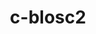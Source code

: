 ---
title: "c-blosc2"
layout: cache
categories: [package, develop-2023-10-29]
meta: {"versions": ["2.10.5"], "compilers": ["cce@=15.0.1", "gcc@=11.1.0", "gcc@=11.4.0", "gcc@=7.3.1", "gcc@=9.4.0"], "oss": ["amzn2", "rhel8", "ubuntu20.04"], "platforms": ["linux"], "targets": ["aarch64", "neoverse_n1", "neoverse_v1", "ppc64le", "x86_64_v3", "zen4"], "stacks": ["aws-isc", "aws-isc-aarch64", "data-vis-sdk", "e4s", "e4s-cray-rhel", "e4s-neoverse_v1", "e4s-power", "e4s-rocm-external", "root"], "num_specs": 9, "num_specs_by_stack": {"aws-isc-aarch64": 2, "root": 9, "aws-isc": 1, "e4s-cray-rhel": 1, "e4s-neoverse_v1": 1, "e4s-power": 1, "data-vis-sdk": 2, "e4s-rocm-external": 1, "e4s": 1}}
spec_details: [{"hash": "h7dfnusqlrbpopsnvoynb3foap5xamhg", "compiler": "gcc@=7.3.1", "versions": ["2.10.5"], "os": "amzn2", "platform": "linux", "target": "aarch64", "variants": ["+avx2", "build_system=cmake", "build_type=Release", "generator=make", "~ipo", "+lizard", "+lz4", "+snappy", "+zlib", "+zstd"], "stacks": ["aws-isc-aarch64", "root"], "size": "-", "tarball": "https://binaries.spack.io/releases/develop-2023-10-29/build_cache/linux-amzn2-aarch64/gcc-7.3.1/c-blosc2-2.10.5/linux-amzn2-aarch64-gcc-7.3.1-c-blosc2-2.10.5-h7dfnusqlrbpopsnvoynb3foap5xamhg.spack"}, {"hash": "66xpssc4bdzwdihclw3r6fg46kj3kwup", "compiler": "gcc@=7.3.1", "versions": ["2.10.5"], "os": "amzn2", "platform": "linux", "target": "neoverse_n1", "variants": ["+avx2", "build_system=cmake", "build_type=Release", "generator=make", "~ipo", "+lizard", "+lz4", "+snappy", "+zlib", "+zstd"], "stacks": ["aws-isc-aarch64", "root"], "size": "-", "tarball": "https://binaries.spack.io/releases/develop-2023-10-29/build_cache/linux-amzn2-neoverse_n1/gcc-7.3.1/c-blosc2-2.10.5/linux-amzn2-neoverse_n1-gcc-7.3.1-c-blosc2-2.10.5-66xpssc4bdzwdihclw3r6fg46kj3kwup.spack"}, {"hash": "f5gb5vntal6kvbm4whr47nvryulrl3r6", "compiler": "gcc@=7.3.1", "versions": ["2.10.5"], "os": "amzn2", "platform": "linux", "target": "x86_64_v3", "variants": ["+avx2", "build_system=cmake", "build_type=Release", "generator=make", "~ipo", "+lizard", "+lz4", "+snappy", "+zlib", "+zstd"], "stacks": ["root", "aws-isc"], "size": "-", "tarball": "https://binaries.spack.io/releases/develop-2023-10-29/build_cache/linux-amzn2-x86_64_v3/gcc-7.3.1/c-blosc2-2.10.5/linux-amzn2-x86_64_v3-gcc-7.3.1-c-blosc2-2.10.5-f5gb5vntal6kvbm4whr47nvryulrl3r6.spack"}, {"hash": "vdr6t3ssuwgoqggbhnqjuiymeisn7qi5", "compiler": "cce@=15.0.1", "versions": ["2.10.5"], "os": "rhel8", "platform": "linux", "target": "zen4", "variants": ["+avx2", "build_system=cmake", "build_type=Release", "generator=make", "~ipo", "+lizard", "+lz4", "+snappy", "+zlib", "+zstd"], "stacks": ["root", "e4s-cray-rhel"], "size": "-", "tarball": "https://binaries.spack.io/releases/develop-2023-10-29/build_cache/linux-rhel8-zen4/cce-15.0.1/c-blosc2-2.10.5/linux-rhel8-zen4-cce-15.0.1-c-blosc2-2.10.5-vdr6t3ssuwgoqggbhnqjuiymeisn7qi5.spack"}, {"hash": "g755y735dydssnxiz6ntxedxxr5u6dk3", "compiler": "gcc@=11.4.0", "versions": ["2.10.5"], "os": "ubuntu20.04", "platform": "linux", "target": "neoverse_v1", "variants": ["+avx2", "build_system=cmake", "build_type=Release", "generator=make", "~ipo", "+lizard", "+lz4", "+snappy", "+zlib", "+zstd"], "stacks": ["e4s-neoverse_v1", "root"], "size": "-", "tarball": "https://binaries.spack.io/releases/develop-2023-10-29/build_cache/linux-ubuntu20.04-neoverse_v1/gcc-11.4.0/c-blosc2-2.10.5/linux-ubuntu20.04-neoverse_v1-gcc-11.4.0-c-blosc2-2.10.5-g755y735dydssnxiz6ntxedxxr5u6dk3.spack"}, {"hash": "atzwsf5hppybgbunpaep637z427tl5ib", "compiler": "gcc@=9.4.0", "versions": ["2.10.5"], "os": "ubuntu20.04", "platform": "linux", "target": "ppc64le", "variants": ["+avx2", "build_system=cmake", "build_type=Release", "generator=make", "~ipo", "+lizard", "+lz4", "+snappy", "+zlib", "+zstd"], "stacks": ["root", "e4s-power"], "size": "-", "tarball": "https://binaries.spack.io/releases/develop-2023-10-29/build_cache/linux-ubuntu20.04-ppc64le/gcc-9.4.0/c-blosc2-2.10.5/linux-ubuntu20.04-ppc64le-gcc-9.4.0-c-blosc2-2.10.5-atzwsf5hppybgbunpaep637z427tl5ib.spack"}, {"hash": "d6qmii7htc6f26jgxegy7me43p6rec2e", "compiler": "gcc@=11.1.0", "versions": ["2.10.5"], "os": "ubuntu20.04", "platform": "linux", "target": "x86_64_v3", "variants": ["+avx2", "build_system=cmake", "build_type=Release", "generator=make", "~ipo", "+lizard", "+lz4", "+snappy", "+zlib", "+zstd"], "stacks": ["data-vis-sdk", "root"], "size": "-", "tarball": "https://binaries.spack.io/releases/develop-2023-10-29/build_cache/linux-ubuntu20.04-x86_64_v3/gcc-11.1.0/c-blosc2-2.10.5/linux-ubuntu20.04-x86_64_v3-gcc-11.1.0-c-blosc2-2.10.5-d6qmii7htc6f26jgxegy7me43p6rec2e.spack"}, {"hash": "ioa33ut2ydeb4praa6n5i5slmw3k5nxz", "compiler": "gcc@=11.1.0", "versions": ["2.10.5"], "os": "ubuntu20.04", "platform": "linux", "target": "x86_64_v3", "variants": ["+avx2", "build_system=cmake", "build_type=Release", "generator=make", "~ipo", "+lizard", "+lz4", "+snappy", "+zlib", "+zstd"], "stacks": ["data-vis-sdk", "root"], "size": "-", "tarball": "https://binaries.spack.io/releases/develop-2023-10-29/build_cache/linux-ubuntu20.04-x86_64_v3/gcc-11.1.0/c-blosc2-2.10.5/linux-ubuntu20.04-x86_64_v3-gcc-11.1.0-c-blosc2-2.10.5-ioa33ut2ydeb4praa6n5i5slmw3k5nxz.spack"}, {"hash": "mmra2taklngopdebl3iljh5utdkvkkmb", "compiler": "gcc@=11.4.0", "versions": ["2.10.5"], "os": "ubuntu20.04", "platform": "linux", "target": "x86_64_v3", "variants": ["+avx2", "build_system=cmake", "build_type=Release", "generator=make", "~ipo", "+lizard", "+lz4", "+snappy", "+zlib", "+zstd"], "stacks": ["root", "e4s-rocm-external", "e4s"], "size": "-", "tarball": "https://binaries.spack.io/releases/develop-2023-10-29/build_cache/linux-ubuntu20.04-x86_64_v3/gcc-11.4.0/c-blosc2-2.10.5/linux-ubuntu20.04-x86_64_v3-gcc-11.4.0-c-blosc2-2.10.5-mmra2taklngopdebl3iljh5utdkvkkmb.spack"}]
---